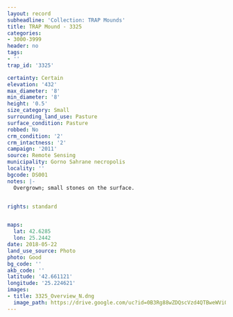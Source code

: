 ```yaml
---
layout: record
subheadline: 'Collection: TRAP Mounds'
title: TRAP Mound - 3325
categories:
- 3000-3999
header: no
tags:
- ''
trap_id: '3325'

certainty: Certain
elevation: '432'
max_diameter: '8'
min_diameter: '8'
height: '0.5'
size_category: Small
surrounding_land_use: Pasture
surface_condition: Pasture
robbed: No
crm_condition: '2'
crm_intactness: '2'
campaign: '2011'
source: Remote Sensing
municipality: Gorno Sahrane necropolis
locality: ''
bgcode: DS001
notes: |-
  Overgrown; small stones on the surface.


rights: standard


maps:
  lat: 42.6285
  lon: 25.2442
date: 2018-05-22
land_use_source: Photo
photo: Good
bg_code: ''
akb_code: ''
latitude: '42.661121'
longitude: '25.224621'
images:
- title: 3325_Overview_N.dng
  image_path: https://drive.google.com/uc?id=0B3Rg88wZDQscVzd4QTBweWViQlU
---
```

